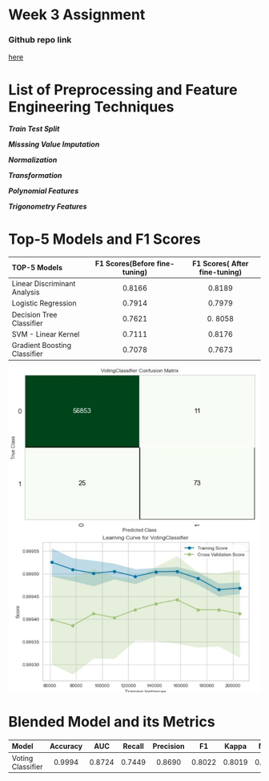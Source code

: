
# Week 3 Assignment
### Github repo link
[here](https://github.com/raja-7-c/MLOps_Assignment/tree/pycaret_expt1)

# List of Preprocessing and Feature Engineering Techniques

***Train Test Split***

***Misssing Value Imputation***

***Normalization***

***Transformation***

***Polynomial Features***

***Trigonometry Features***

# Top-5 Models and F1 Scores

| TOP-5 Models      | F1 Scores(Before fine-tuning) | F1 Scores(  After fine-tuning)     |
| :---              |           :----:              |           :---:                    |
|    Linear Discriminant Analysis               |           0.8166                    |        0.8189                            |
|    Logistic Regression             |           0.7914	             |        0.7979                         |
|   Decision Tree Classifier               |           0.7621                    |        0. 8058                          |
|    SVM - Linear Kernel              |           0.7111                  |        0.8176                           |
|    Gradient Boosting Classifier               |           0.7078                    |        0.7673                           |


![Screenshot](confusion_matrix.jpg)
![Screenshot](learning_curve.jpg)

# Blended Model and its Metrics

 |	Model	|Accuracy |	AUC	|Recall	|Precision|	F1|	Kappa	|MCC|
 | :---   |       :----:  |           :---:    | :---:     |           :----:            |           :---:      |      :---:   |           :---:                    |        
|	Voting Classifier|	0.9994|	0.8724|	0.7449|	0.8690	|0.8022|	0.8019|	0.8043|
